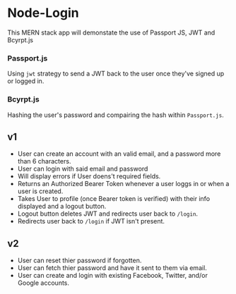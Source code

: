 # Node-Login

This MERN stack app will demonstate the use of Passport JS, JWT and Bcyrpt.js

### **Passport.js**
Using `jwt` strategy to send a JWT back to the user once they've signed up or logged in. 

### **Bcyrpt.js**
Hashing the user's password and compairing the hash within `Passport.js`.

## **v1**
- User can create an account with an valid email, and a password more than 6 characters. 
- User can login with said email and password
- Will display errors if User doens't required fields. 
- Returns an Authorized Bearer Token whenever a user loggs in or when a user is created.  
- Takes User to profile (once Bearer token is verified) with their info displayed and a logout button. 
- Logout button deletes JWT and redirects user back to `/login`.
- Redirects user back to `/login` if JWT isn't present. 

## **v2**
- User can reset thier password if forgotten. 
- User can fetch thier password and have it sent to them via email. 
- User can create and login with existing Facebook, Twitter, and/or Google accounts. 
